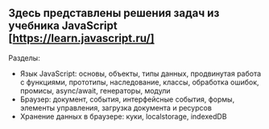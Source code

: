 ## Здесь представлены решения задач из учебника JavaScript [https://learn.javascript.ru/]

Разделы: 
  * Язык JavaScript: основы, объекты, типы данных, продвинутая работа с функциями, прототипы, наследование, классы, обработка ошибок, промисы, async/await, генераторы, модули
  * Браузер: документ, события, интерфейсные события, формы, элементы управления, загрузка документа и ресурсов
  * Хранение данных в браузере: куки, localstorage, indexedDB
